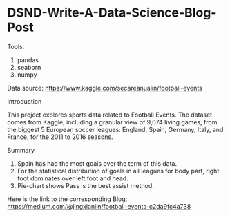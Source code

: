 # DSND-Write-A-Data-Science-Blog-Post
Tools:
1. pandas
2. seaborn
3. numpy

Data source: https://www.kaggle.com/secareanualin/football-events

Introduction

This project explores sports data related to Football Events.  The dataset comes from Kaggle, including a granular view of 9,074 living games, from the biggest 5 European soccer leagues: England, Spain, Germany, Italy, and France, for the 2011 to 2016 seasons.

Summary
1. Spain has had the most goals over the term of this data.
2. For the statistical distribution of goals in all leagues for body part, right foot dominates over left foot and head.
3. Pie-chart shows Pass is the best assist method.

Here is the link to the corresponding Blog: https://medium.com/@jingxianlin/football-events-c2da9fc4a738
